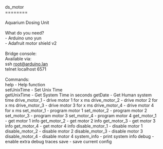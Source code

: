 ds_motor<br>
========<br>
<br>
Aquarium Dosing Unit<br>
<br>
What do you need? <br>
	- Arduino uno yun <br>
	- Adafruit motor shield v2 <br>
<br>
Bridge console: <br>
Available via: <br>
	ssh root@arduino.lan <br>
	telnet localhost 6571 <br>
<br>
Commands: <br>
help			- Help function <br>
setUnixTime		- Set Unix Time <br>
getUnixTime		- Get System Time in seconds
getDate			- Get Human system time
drive_motor_1		- drive motor 1 for x ms
drive_motor_2		- drive motor 2 for x ms
drive_motor_3		- drive motor 3 for x ms
drive_motor_4		- drive motor 4 for x ms
set_motor_1		- program motor 1
set_motor_2		- program motor 2
set_motor_3		- program motor 3
set_motor_4		- program motor 4
get_motor_1		- get motor 1 info
get_motor_2		- get motor 2 info
get_motor_3		- get motor 3 info
get_motor_4		- get motor 4 info
disable_motor_1		- disable motor 1
disable_motor_2		- disable motor 2
disable_motor_3		- disable motor 3
disable_motor_4		- disable motor 4
system_info		- print system info
debug			- enable extra debug traces
save			- save current config
